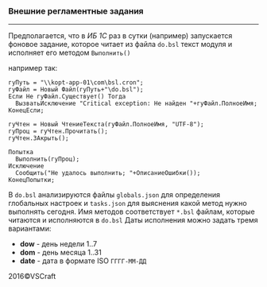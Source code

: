 ### Внешние регламентные задания
---

Предполагается, что в *ИБ 1С* раз в сутки (например) запускается фоновое задание, которое читает из файла `do.bsl` текст модуля и исполняет его методом `Выполнить()`

например так:

    гуПуть = "\\kopt-app-01\com\bsl.cron";
    гуФайл = Новый Файл(гуПуть+"\do.bsl");
    Если Не гуФайл.Существует() Тогда
      ВызватьИсключение "Critical exception: Не найден "+гуФайл.ПолноеИмя;
    КонецЕсли;

    гуЧтен = Новый ЧтениеТекста(гуФайл.ПолноеИмя, "UTF-8");
    гуПроц = гуЧтен.Прочитать();
    гуЧтен.ЗАкрыть();

    Попытка
      Выполнить(гуПроц);
    Исключение
      Сообщить("Не удалось выполнить; "+ОписаниеОшибки());
    КонецПопытки;


В `do.bsl` анализируются файлы `globals.json` для определения глобальных настроек
и `tasks.json` для выяснения какой метод нужно выполнять сегодня.
Имя методов соответствует `*.bsl` файлам, которые читаются и исполняются в `do.bsl`
Даты исполнения можно задать тремя вариантами:

- **dow** - день недели 1..7
- **dom** - день месяца 1..31
- **date** -  дата в формате ISO `ГГГГ-ММ-ДД`

2016&copy;VSCraft


